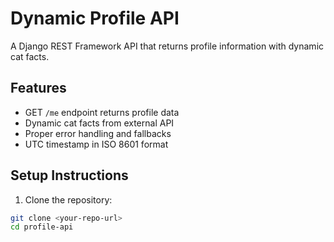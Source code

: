 # Dynamic Profile API

A Django REST Framework API that returns profile information with dynamic cat facts.

## Features

- GET `/me` endpoint returns profile data
- Dynamic cat facts from external API
- Proper error handling and fallbacks
- UTC timestamp in ISO 8601 format

## Setup Instructions

1. Clone the repository:
```bash
git clone <your-repo-url>
cd profile-api